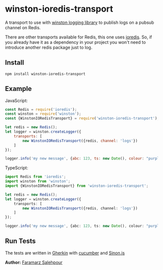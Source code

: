 # winston-ioredis-transport

A transport to use with [winston logging library](https://github.com/winstonjs/winston) to publish logs on a pubsub channel on Redis.

There are other transports available for Redis, this one uses [ioredis](https://github.com/luin/ioredis). So, if you already have it as a dependency in your project
you won't need to introduce another redis package just to log.

## Install

```
npm install winston-ioredis-transport
```

## Example

JavaScript:

```javascript
const Redis = require('ioredis');
const winston = require('winston');
const {WinstonIORedisTransport} = require('winston-ioredis-transport');

let redis = new Redis();
let logger = winston.createLogger({
    transports: [
        new WinstonIORedisTransport({redis, channel: 'logs'})
    ]
});

logger.info('my new message', {abc: 123, ts: new Date(), colour: "purple"});
```

TypeScript:

```typescript
import Redis from 'ioredis';
import winston from 'winston';
import {WinstonIORedisTransport} from 'winston-ioredis-transport';

let redis = new Redis();
let logger = winston.createLogger({
    transports: [
        new WinstonIORedisTransport({redis, channel: 'logs'})
    ]
});

logger.info('my new message', {abc: 123, ts: new Date(), colour: "purple"});
```

## Run Tests

The tests are written in [Gherkin](https://cucumber.io/docs/gherkin/reference/) with [cucumber](https://cucumber.io/) and [Sinon.js](https://sinonjs.org/)

**Author:** [Faramarz Salehpour](https://github.com/fsalehpour)
